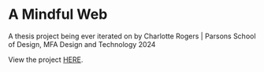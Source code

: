 # A Mindful Web

A thesis project being ever iterated on by Charlotte Rogers | Parsons School of Design, MFA Design and Technology 2024

View the project [HERE](https://charogerz.github.io/AMindfulWeb/).
